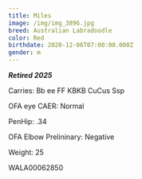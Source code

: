 ```yaml
---
title: Miles
image: /img/img_3896.jpg
breed: Australian Labradoodle
color: Red
birthdate: 2020-12-06T07:00:00.000Z
gender: m
---
```

***Retired 2025***

C﻿arries: Bb ee FF KBKB CuCus Ssp

O﻿FA eye CAER: Normal

P﻿enHip: .34

O﻿FA Elbow Prelininary: Negative

W﻿eight: 25

W﻿ALA00062850